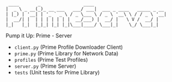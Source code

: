      ____       _                ____                           
    |  _ \ _ __(_)_ __ ___   ___/ ___|  ___ _ ____   _____ _ __ 
    | |_) | '__| | '_ ` _ \ / _ \___ \ / _ \ '__\ \ / / _ \ '__|
    |  __/| |  | | | | | | |  __/___) |  __/ |   \ V /  __/ |   
    |_|   |_|  |_|_| |_| |_|\___|____/ \___|_|    \_/ \___|_|   
                                                               
Pump it Up: Prime - Server

*   `client.py`   (Prime Profile Downloader Client)
*   `prime.py`    (Prime Library for Network Data)
*   `profiles`    (Prime Test Profiles)
*   `server.py`   (Prime Server)
*   `tests`       (Unit tests for Prime Library)
